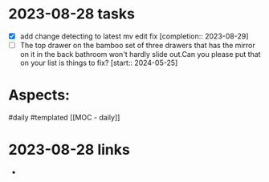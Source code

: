 
# 2023-08-28 tasks

- [x] add change detecting to latest mv edit fix  [completion:: 2023-08-29]
- [ ] The top drawer on the bamboo set of three drawers that has the mirror on it in the back bathroom won't hardly slide out.Can you please put that on your list is things to fix?  [start:: 2024-05-25]

# Aspects:
#daily #templated
[[MOC - daily]]

# 2023-08-28 links
- 


